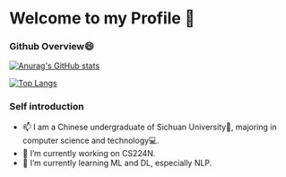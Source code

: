 # Welcome to my Profile 👋
### Github Overview😄
[![Anurag's GitHub stats](https://github-readme-stats.vercel.app/api?username=sunnyhaze&count_private=true&show_icons=true&theme=buefy&bg_color=40,FFFFFF,DDDDFF)](https://github.com/Sunnyhaze/)

[![Top Langs](https://github-readme-stats.vercel.app/api/top-langs/?username=SunnyHaze&hide=html&bg_color=40,FFFFFF,EEEEFF&layout=compact)](https://github.com/anuraghazra/github-readme-stats)
### Self introduction
- 📫 I am a Chinese undergraduate of Sichuan University🐼, majoring in computer science and technology💻. 
- 🔭 I’m currently working on CS224N. 
- 🌱 I’m currently learning ML and DL, especially NLP.
<!--
**SunnyHaze/Sunnyhaze** is a ✨ _special_ ✨ repository because its `README.md` (this file) appears on your GitHub profile.

Here are some ideas to get you started:

- 🔭 I’m currently working on ...
- 🌱 I’m currently learning ...
- 👯 I’m looking to collaborate on ...
- 🤔 I’m looking for help with ...
- 💬 Ask me about ...
- 📫 How to reach me: ...
-  Pronouns: ...
- ⚡ Fun fact: ...
-->
